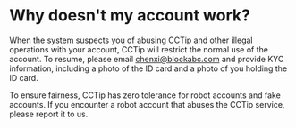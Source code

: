 # Why doesn't my account work?

When the system suspects you of abusing CCTip and other illegal operations with your account, CCTip will restrict the normal use of the account. To resume, please email chenxi@blockabc.com and provide KYC information, including a photo of the ID card and a photo of you holding the ID card.

To ensure fairness, CCTip has zero tolerance for robot accounts and fake accounts. If you encounter a robot account that abuses the CCTip service, please report it to us.

